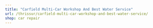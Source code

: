 ```yaml
---
title: "Carfield Multi-Car Workshop And Best Water Service"
url: /thrissur/carfield-multi-car-workshop-and-best-water-service/
shop: car repair
---
```

